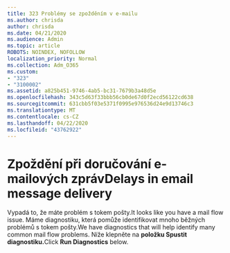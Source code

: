 ```yaml
---
title: 323 Problémy se zpožděním v e-mailu
ms.author: chrisda
author: chrisda
ms.date: 04/21/2020
ms.audience: Admin
ms.topic: article
ROBOTS: NOINDEX, NOFOLLOW
localization_priority: Normal
ms.collection: Adm_O365
ms.custom:
- "323"
- "3100002"
ms.assetid: a825b451-9746-4ab5-bc31-7679b3a48d5e
ms.openlocfilehash: 343c5d63f33bbb56cb0de67d0f2ecd56122cd638
ms.sourcegitcommit: 631cbb5f03e5371f0995e976536d24e9d13746c3
ms.translationtype: MT
ms.contentlocale: cs-CZ
ms.lasthandoff: 04/22/2020
ms.locfileid: "43762922"
---
```

# <a name="delays-in-email-message-delivery"></a><span data-ttu-id="d2523-102">Zpoždění při doručování e-mailových zpráv</span><span class="sxs-lookup"><span data-stu-id="d2523-102">Delays in email message delivery</span></span>

<span data-ttu-id="d2523-103">Vypadá to, že máte problém s tokem pošty.</span><span class="sxs-lookup"><span data-stu-id="d2523-103">It looks like you have a mail flow issue.</span></span> <span data-ttu-id="d2523-104">Máme diagnostiku, která pomůže identifikovat mnoho běžných problémů s tokem pošty.</span><span class="sxs-lookup"><span data-stu-id="d2523-104">We have diagnostics that will help identify many common mail flow problems.</span></span> <span data-ttu-id="d2523-105">Níže klepněte na **položku Spustit diagnostiku.**</span><span class="sxs-lookup"><span data-stu-id="d2523-105">Click **Run Diagnostics** below.</span></span>
